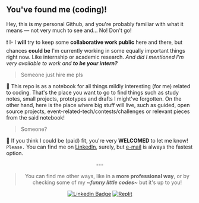 ## You've found me (coding)!

Hey, this is my personal Github, and you're probably familiar with what it means — not very much to see and... No! Don't go!

❗ I- I **will** try to keep some **collaborative work public** here and there, but chances **could be** I'm currently working in some equally important things right now. Like internship or academic research. *And did I mentioned I'm very available to work and **to be your intern?***

> Someone just hire me pls

📒 This repo is as a notebook for all things mildly interesting (for me) related to coding. That's the place you want to go to find things such as study notes, small projects, prototypes and drafts I might've forgotten. On the other hand, here is the place where big stuff will live, such as guided, open source projects, event-related-tech/contests/challenges or relevant pieces from the said notebook!

> Someone?

💸 If you think I could be (paid) fit, you're very **WELCOMED** to let me know! `Please.` You can find me on [LinkedIn](https://www.linkedin.com/in/lucasrgcruz/), surely, but [e-mail](lucasrgcruz@gmail.com) is always the fastest option.

<div align="center">

  \---
  > You can find me other ways, like in a **more professional way**, or by checking some of my ***\~funny little codes\~*** but it's up to you!

  <a href="https://www.linkedin.com/in/lucasrgcruz/" >![Linkedin Badge](https://img.shields.io/badge/-professional%20way%20👔-blue?style=flat&logo=Linkedin&logoColor=white)</a>
  <a href="https://replit.com/@sbohfm">![Replit](https://img.shields.io/badge/-little%20codes%20here%20👍-black?style=flat&logo=Replit&logoColor=white)</a>
  
</div>
